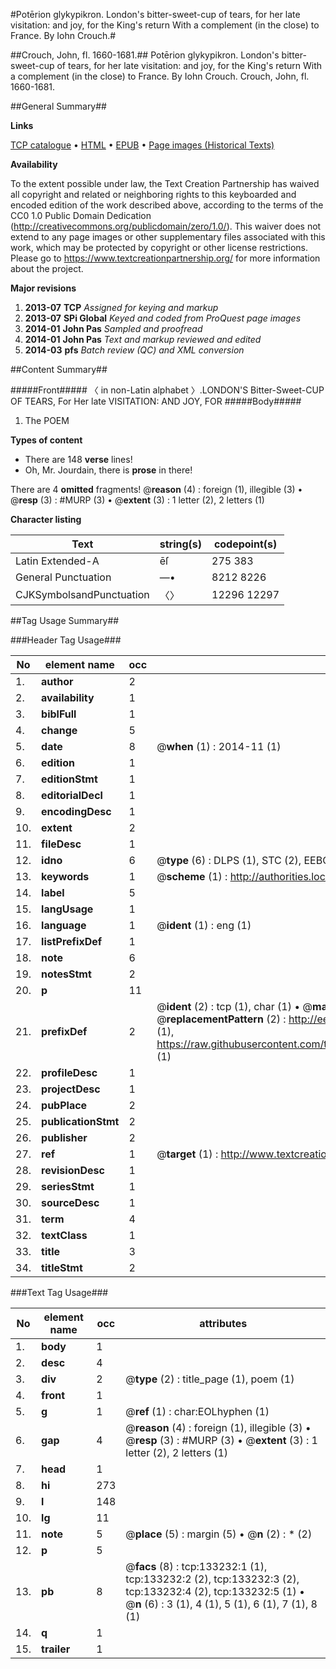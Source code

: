 #Potērion glykypikron. London's bitter-sweet-cup of tears, for her late visitation: and joy, for the King's return With a complement (in the close) to France. By Iohn Crouch.#

##Crouch, John, fl. 1660-1681.##
Potērion glykypikron. London's bitter-sweet-cup of tears, for her late visitation: and joy, for the King's return With a complement (in the close) to France. By Iohn Crouch.
Crouch, John, fl. 1660-1681.

##General Summary##

**Links**

[TCP catalogue](http://www.ota.ox.ac.uk/tcp/)  • 
[HTML](http://tei.it.ox.ac.uk/tcp/Texts-HTML/free/A81/A81069.html)  • 
[EPUB](http://tei.it.ox.ac.uk/tcp/Texts-EPUB/free/A81/A81069.epub) • 
[Page images (Historical Texts)](https://historicaltexts.jisc.ac.uk/eebo-99897059e)

**Availability**

To the extent possible under law, the Text Creation Partnership has waived all copyright and related or neighboring rights to this keyboarded and encoded edition of the work described above, according to the terms of the CC0 1.0 Public Domain Dedication (http://creativecommons.org/publicdomain/zero/1.0/). This waiver does not extend to any page images or other supplementary files associated with this work, which may be protected by copyright or other license restrictions. Please go to https://www.textcreationpartnership.org/ for more information about the project.

**Major revisions**

1. __2013-07__ __TCP__ *Assigned for keying and markup*
1. __2013-07__ __SPi Global__ *Keyed and coded from ProQuest page images*
1. __2014-01__ __John Pas__ *Sampled and proofread*
1. __2014-01__ __John Pas__ *Text and markup reviewed and edited*
1. __2014-03__ __pfs__ *Batch review (QC) and XML conversion*

##Content Summary##

#####Front#####
〈 in non-Latin alphabet 〉.LONDON'S Bitter-Sweet-CUP OF TEARS, For Her late VISITATION: AND JOY, FOR 
#####Body#####

1. The POEM

**Types of content**

  * There are 148 **verse** lines!
  * Oh, Mr. Jourdain, there is **prose** in there!

There are 4 **omitted** fragments! 
 @__reason__ (4) : foreign (1), illegible (3)  •  @__resp__ (3) : #MURP (3)  •  @__extent__ (3) : 1 letter (2), 2 letters (1)

**Character listing**


|Text|string(s)|codepoint(s)|
|---|---|---|
|Latin Extended-A|ēſ|275 383|
|General Punctuation|—•|8212 8226|
|CJKSymbolsandPunctuation|〈〉|12296 12297|

##Tag Usage Summary##

###Header Tag Usage###

|No|element name|occ|attributes|
|---|---|---|---|
|1.|__author__|2||
|2.|__availability__|1||
|3.|__biblFull__|1||
|4.|__change__|5||
|5.|__date__|8| @__when__ (1) : 2014-11 (1)|
|6.|__edition__|1||
|7.|__editionStmt__|1||
|8.|__editorialDecl__|1||
|9.|__encodingDesc__|1||
|10.|__extent__|2||
|11.|__fileDesc__|1||
|12.|__idno__|6| @__type__ (6) : DLPS (1), STC (2), EEBO-CITATION (1), PROQUEST (1), VID (1)|
|13.|__keywords__|1| @__scheme__ (1) : http://authorities.loc.gov/ (1)|
|14.|__label__|5||
|15.|__langUsage__|1||
|16.|__language__|1| @__ident__ (1) : eng (1)|
|17.|__listPrefixDef__|1||
|18.|__note__|6||
|19.|__notesStmt__|2||
|20.|__p__|11||
|21.|__prefixDef__|2| @__ident__ (2) : tcp (1), char (1)  •  @__matchPattern__ (2) : ([0-9\-]+):([0-9IVX]+) (1), (.+) (1)  •  @__replacementPattern__ (2) : http://eebo.chadwyck.com/downloadtiff?vid=$1&page=$2 (1), https://raw.githubusercontent.com/textcreationpartnership/Texts/master/tcpchars.xml#$1 (1)|
|22.|__profileDesc__|1||
|23.|__projectDesc__|1||
|24.|__pubPlace__|2||
|25.|__publicationStmt__|2||
|26.|__publisher__|2||
|27.|__ref__|1| @__target__ (1) : http://www.textcreationpartnership.org/docs/. (1)|
|28.|__revisionDesc__|1||
|29.|__seriesStmt__|1||
|30.|__sourceDesc__|1||
|31.|__term__|4||
|32.|__textClass__|1||
|33.|__title__|3||
|34.|__titleStmt__|2||


###Text Tag Usage###

|No|element name|occ|attributes|
|---|---|---|---|
|1.|__body__|1||
|2.|__desc__|4||
|3.|__div__|2| @__type__ (2) : title_page (1), poem (1)|
|4.|__front__|1||
|5.|__g__|1| @__ref__ (1) : char:EOLhyphen (1)|
|6.|__gap__|4| @__reason__ (4) : foreign (1), illegible (3)  •  @__resp__ (3) : #MURP (3)  •  @__extent__ (3) : 1 letter (2), 2 letters (1)|
|7.|__head__|1||
|8.|__hi__|273||
|9.|__l__|148||
|10.|__lg__|11||
|11.|__note__|5| @__place__ (5) : margin (5)  •  @__n__ (2) : * (2)|
|12.|__p__|5||
|13.|__pb__|8| @__facs__ (8) : tcp:133232:1 (1), tcp:133232:2 (2), tcp:133232:3 (2), tcp:133232:4 (2), tcp:133232:5 (1)  •  @__n__ (6) : 3 (1), 4 (1), 5 (1), 6 (1), 7 (1), 8 (1)|
|14.|__q__|1||
|15.|__trailer__|1||
